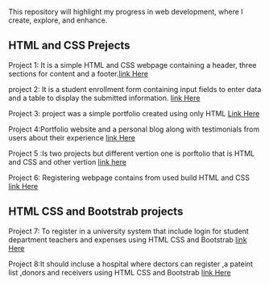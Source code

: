 This repository will highlight my progress in web development, where I create, explore, and enhance.
 ## HTML and CSS Prejects
Project 1: It is a simple HTML and CSS webpage containing a header, three sections for content and a footer.[link Here](https://github.com/Bisheo/CITYCOT-INNOVATION-HUB/blob/main/HTML%20%26%20CSS%20PROJECTS/Project%204/project4.html)

project 2: It is a student enrollment form containing input fields to enter data and a table to display the submitted information. [link Here](https://github.com/Bisheo/CITYCOT-INNOVATION-HUB/blob/main/HTML%20%26%20CSS%20PROJECTS/Project%203/project3.html)

Project 3: project  was a simple portfolio created using only HTML [Link Here](https://github.com/Bisheo/FRONTEND-PROJECT)

Project 4:Portfolio website and a personal blog along with testimonials from users about their experience [link Here](https://github.com/Bisheo/CITYCOT-INNOVATION-HUB/blob/main/HTML%20%26%20CSS%20PROJECTS/Project%202/project2.html)

Project 5 :Is two projects but different vertion one is porftolio that is HTML and CSS and other vertion [link here](https://github.com/Bisheo/CITYCOT-INNOVATION-HUB/blob/main/HTML%20%26%20CSS%20PROJECTS/project%206/project6.html)

Project 6: Registering webpage contains from used build HTML and CSS [link Here](https://github.com/Bisheo/CITYCOT-INNOVATION-HUB/blob/main/HTML%20%26%20CSS%20PROJECTS/project%205/project5.html)

## HTML CSS and Bootstrab projects

Project 7: To register in a university system that include login for student department teachers and expenses using HTML CSS and Bootstrab [link Here](https://github.com/Bisheo/CITYCOT-INNOVATION-HUB/tree/main/Bootstrab%20Projects/University%20Dashboard)

Project 8:It should incluse a hospital where dectors can register ,a pateint list ,donors and receivers using HTML CSS and Bootstrab [link Here](https://github.com/Bisheo/CITYCOT-INNOVATION-HUB/tree/main/Bootstrab%20Projects/Shafici%20Hospital/Hospital)




